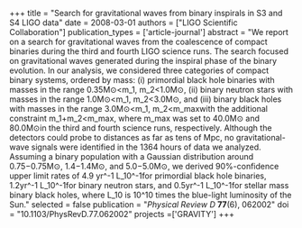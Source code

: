 +++
title = "Search for gravitational waves from binary inspirals in S3 and S4 LIGO data"
date = 2008-03-01
authors = ["LIGO Scientific Collaboration"]
publication_types = ['article-journal']
abstract = "We report on a search for gravitational waves from the coalescence of compact binaries during the third and fourth LIGO science runs. The search focused on gravitational waves generated during the inspiral phase of the binary evolution. In our analysis, we considered three categories of compact binary systems, ordered by mass: (i) primordial black hole binaries with masses in the range 0.35M⊙<m_1, m_2<1.0M⊙, (ii) binary neutron stars with masses in the range 1.0M⊙<m_1, m_2<3.0M⊙, and (iii) binary black holes with masses in the range 3.0M⊙<m_1, m_2<m_max﻿with the additional constraint m_1+m_2<m_max﻿, where m_max was set to 40.0M⊙ and 80.0M⊙in the third and fourth science runs, respectively. Although the detectors could probe to distances as far as tens of Mpc, no gravitational-wave signals were identified in the 1364 hours of data we analyzed. Assuming a binary population with a Gaussian distribution around 0.75−0.75M⊙, 1.4−1.4M⊙, and 5.0−5.0M⊙, we derived 90%-confidence upper limit rates of 4.9 yr^-1 L_10^-1for primordial black hole binaries, 1.2yr^-1 L_10^-1for binary neutron stars, and 0.5yr^-1 L_10^-1for stellar mass binary black holes, where L_10 is 10^10 times the blue-light luminosity of the Sun."
selected = false
publication = "*Physical Review D* **77**(6), 062002"
doi = "10.1103/PhysRevD.77.062002"
projects =['GRAVITY']
+++
